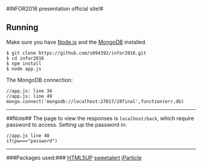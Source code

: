 #INFOR2016 presentation official site!#

## Running ##
Make sure you have [Node.js](http://nodejs.org/) and the [MongoDB](https://www.mongodb.org/) installed.
```
$ git clone https://github.com/s094392/infor2016.git
$ cd infor2016
$ npm install
$ node app.js
```
The MongoDB connection:
```
//app.js: line 34
//app.js: line 49
mongo.connect('mongodb://localhost:27017/28final',function(err,db)
```
----------

##Note##
The page to view the responses is `localhost/back`, which require  password to access.
Setting up the password in:
```
//app.js line 48
if(pw==="password")
```

----------
###Packages used:###
[HTML5UP](http://html5up.net/)
[sweetalert](http://t4t5.github.io/sweetalert/)
[jParticle](http://www.htmleaf.com/jQuery/Layout-Interface/201506182060.html)

